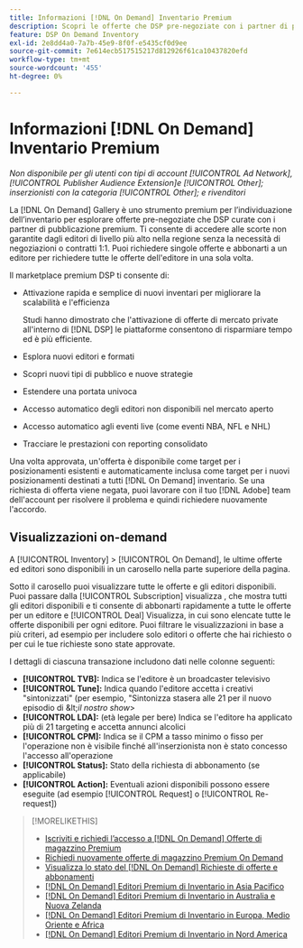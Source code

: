 ```yaml
---
title: Informazioni [!DNL On Demand] Inventario Premium
description: Scopri le offerte che DSP pre-negoziate con i partner di pubblicazione premium.
feature: DSP On Demand Inventory
exl-id: 2e8dd4a0-7a7b-45e9-8f0f-e5435cf0d9ee
source-git-commit: 7e614ecb517515217d812926f61ca10437820efd
workflow-type: tm+mt
source-wordcount: '455'
ht-degree: 0%

---
```


# Informazioni [!DNL On Demand] Inventario Premium

*Non disponibile per gli utenti con tipi di account [!UICONTROL Ad Network], [!UICONTROL Publisher Audience Extension]e [!UICONTROL Other]; inserzionisti con la categoria [!UICONTROL Other]; e rivenditori*

La [!DNL On Demand] Gallery è uno strumento premium per l’individuazione dell’inventario per esplorare offerte pre-negoziate che DSP curate con i partner di pubblicazione premium. Ti consente di accedere alle scorte non garantite dagli editori di livello più alto nella regione senza la necessità di negoziazioni o contratti 1:1. Puoi richiedere singole offerte e abbonarti a un editore per richiedere tutte le offerte dell&#39;editore in una sola volta.

Il marketplace premium DSP ti consente di:

* Attivazione rapida e semplice di nuovi inventari per migliorare la scalabilità e l&#39;efficienza

   Studi hanno dimostrato che l&#39;attivazione di offerte di mercato private all&#39;interno di [!DNL DSP] le piattaforme consentono di risparmiare tempo ed è più efficiente.

* Esplora nuovi editori e formati

* Scopri nuovi tipi di pubblico e nuove strategie

* Estendere una portata univoca

* Accesso automatico degli editori non disponibili nel mercato aperto

* Accesso automatico agli eventi live (come eventi NBA, NFL e NHL)

* Tracciare le prestazioni con reporting consolidato

Una volta approvata, un&#39;offerta è disponibile come target per i posizionamenti esistenti e automaticamente inclusa come target per i nuovi posizionamenti destinati a tutti [!DNL On Demand] inventario. Se una richiesta di offerta viene negata, puoi lavorare con il tuo [!DNL Adobe] team dell&#39;account per risolvere il problema e quindi richiedere nuovamente l&#39;accordo.

## Visualizzazioni on-demand

A [!UICONTROL Inventory] > [!UICONTROL On Demand], le ultime offerte ed editori <!-- how recent? --> sono disponibili in un carosello nella parte superiore della pagina.

Sotto il carosello puoi visualizzare tutte le offerte e gli editori disponibili. Puoi passare dalla [!UICONTROL Subscription] visualizza , che mostra tutti gli editori disponibili e ti consente di abbonarti rapidamente a tutte le offerte per un editore e [!UICONTROL Deal] Visualizza, in cui sono elencate tutte le offerte disponibili per ogni editore. Puoi filtrare le visualizzazioni in base a più criteri, ad esempio per includere solo editori o offerte che hai richiesto o per cui le tue richieste sono state approvate.

I dettagli di ciascuna transazione includono dati nelle colonne seguenti:

* **[!UICONTROL TVB]:** Indica se l&#39;editore è un broadcaster televisivo
* **[!UICONTROL Tune]:** Indica quando l&#39;editore accetta i creativi &quot;sintonizzati&quot; (per esempio, &quot;Sintonizza stasera alle 21 per il nuovo episodio di \&lt;*il nostro show*\>
* **[!UICONTROL LDA]:** (età legale per bere) Indica se l&#39;editore ha applicato più di 21 targeting e accetta annunci alcolici
* **[!UICONTROL CPM]:** Indica se il CPM a tasso minimo o fisso per l&#39;operazione non è visibile finché all&#39;inserzionista non è stato concesso l&#39;accesso all&#39;operazione
* **[!UICONTROL Status]:** Stato della richiesta di abbonamento (se applicabile)
* **[!UICONTROL Action]:** Eventuali azioni disponibili possono essere eseguite (ad esempio [!UICONTROL Request] o [!UICONTROL Re-request])

>[!MORELIKETHIS]
>
>* [Iscriviti e richiedi l’accesso a [!DNL On Demand] Offerte di magazzino Premium](on-demand-inventory-subscribe.md)
>* [Richiedi nuovamente offerte di magazzino Premium On Demand](on-demand-inventory-rerequest.md)
>* [Visualizza lo stato del [!DNL On Demand] Richieste di offerte e abbonamenti](on-demand-inventory-view-status.md)
>* [[!DNL On Demand] Editori Premium di Inventario in Asia Pacifico](on-demand-inventory-publishers-apac.md)
>* [[!DNL On Demand] Editori Premium di Inventario in Australia e Nuova Zelanda](on-demand-inventory-publishers-anz.md)
>* [[!DNL On Demand] Editori Premium di Inventario in Europa, Medio Oriente e Africa](on-demand-inventory-publishers-emea.md)
>* [[!DNL On Demand] Editori Premium di Inventario in Nord America](on-demand-inventory-publishers-na.md)

